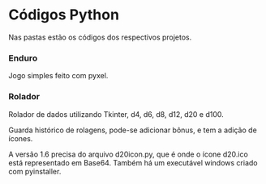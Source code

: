 # Códigos Python 

Nas pastas estão os códigos dos respectivos projetos.

### Enduro

Jogo simples feito com pyxel.

### Rolador

Rolador de dados utilizando Tkinter, d4, d6, d8, d12, d20 e d100.

Guarda histórico de rolagens, pode-se adicionar bônus, e tem a adição de ícones.

A versão 1.6 precisa do arquivo d20icon.py, que é onde o ícone d20.ico está representado em Base64. Também há um executável windows criado com pyinstaller.
